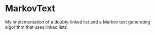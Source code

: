 # MarkovText
My implementation of a doubly-linked list and a Markov text generating algorithm that uses linked lists
